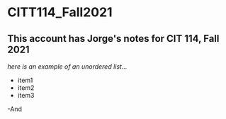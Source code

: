 # CITT114_Fall2021
## This account has Jorge's notes for CIT 114, Fall 2021

*here is an example of an unordered list...*
* item1
* item2
* item3

-And 

